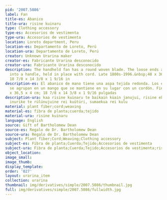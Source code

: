 ```yaml
---
pid: '2007.5086'
label: Fan
title-es: Abanico
title-ura: risine kuinaru
type: Clothing accessory
type-es: Accesorios de vestimenta
type-ura: Accesorios de vestimenta
location: Loreto department, Peru
location-es: Departamento de Loreto, Perú
location-ura: Departamento de Loreto, Perú
creator: Unknown Urarina maker
creator-es: Fabricante Urarina desconocido
creator-ura: Fabricante Urarina desconocido
description: The handheld fan has a round woven blade. The loose ends are bundled
  into a handle, held in place with cord. Late 1800s-1996.&nbsp;48 x 36.5 x 4 cm;
  18 7/8 x 14 3/8 x 1 9/16 in
description-es: El abanico de mano tiene una aspa tejida redonda. Los extremos sueltos
  se agrupan en un mango que se mantiene en su lugar con un cordón. Finales de 1800-1996;48
  x 36,5 x 4 cm; 18 7/8 x 14 3/8 x 1 9/16 pulgadas
description-ura: kaa risine kuinaru te baikain küain janujui, risine ekune kaje, jabeekua,
  inurike te rülünujuine rei kuütüri, sumaekua rei kulu
material: plant fiber;cord;weaving
material-es: fibra de planta;cuerda;tejido
material-ura: risine kuinaru
language: English
source: Gift of Bartholomew Dean
source-es: Regalo de Dr. Bartholomew Dean
source-ura: Regalo de Dr. Bartholomew Dean
subject: Plant fiber;Cord;Weaving;Clothing accessory
subject-es: Fibra de planta;Cuerda;Tejido;Accesorios de vestimenta
subject-ura: Fibra de planta;Cuerda;Tejido;Accesorios de vestimenta;risine kuinaru
object_location:
image_small:
image_thumb:
display_template:
order: '027'
layout: urarina_item
collection: urarina
thumbnail: img/derivatives/simple/2007.5086/thumbnail.jpg
full: img/derivatives/simple/2007.5086/fullwidth.jpg
---
```

